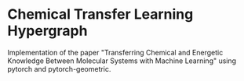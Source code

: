 # Chemical Transfer Learning Hypergraph

Implementation of the paper "Transferring Chemical and Energetic Knowledge Between Molecular Systems with Machine Learning" using pytorch and pytorch-geometric.

